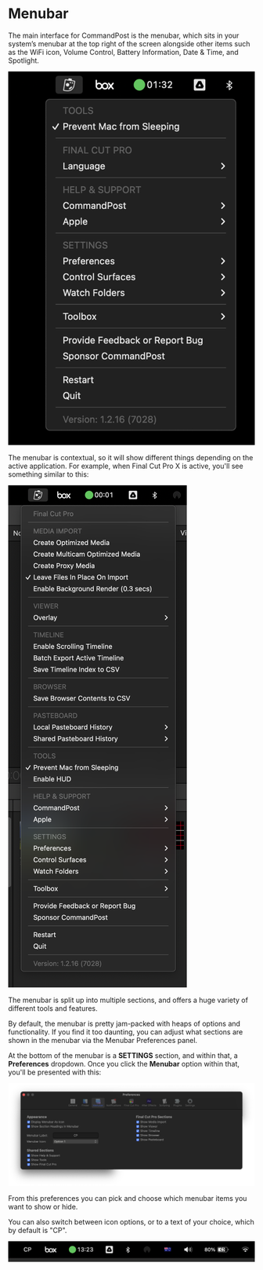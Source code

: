 # Menubar

The main interface for CommandPost is the menubar, which sits in your system’s menubar at the top right of the screen alongside other items such as the WiFi icon, Volume Control, Battery Information, Date & Time, and Spotlight.

![](/static/menubar.png)

The menubar is contextual, so it will show different things depending on the active application. For example, when Final Cut Pro X is active, you'll see something similar to this:

![](/static/fcpx-menubar.png)

The menubar is split up into multiple sections, and offers a huge variety of different tools and features.

By default, the menubar is pretty jam-packed with heaps of options and functionality. If you find it too daunting, you can adjust what sections are shown in the menubar via the Menubar Preferences panel.

At the bottom of the menubar is a **SETTINGS** section, and within that, a **Preferences** dropdown. Once you click the **Menubar** option within that, you'll be presented with this:

![](/static/menubar-prefs.png)

From this preferences you can pick and choose which menubar items you want to show or hide.

You can also switch between icon options, or to a text of your choice, which by default is "CP".

![](/static/menubar-text.png)
